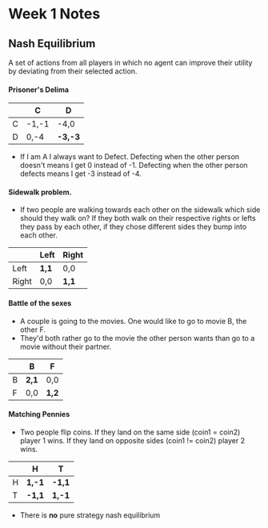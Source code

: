 # Week 1 Notes

## Nash Equilibrium
A set of actions from all players in which no agent can improve their utility by deviating from their selected action.
#### Prisoner's Delima

| | C | D |
| --- | --- | --- |
| C |-1,-1 | -4,0 |
| D | 0,-4 | **-3,-3** |
- If I am A I always want to Defect. Defecting when the other person doesn't means I get 0 instead of -1. Defecting when the other person defects means I get -3 instead of -4.

#### Sidewalk problem. 
- If two people are walking towards each other on the sidewalk which side should they walk on? If they both walk on their respective rights or lefts they pass by each other, if they chose different sides they bump into each other.

| | Left | Right |
|--|--|--|
| Left  | **1,1** | 0,0 |
| Right | 0,0 | **1,1** |

#### Battle of the sexes
- A couple is going to the movies. One would like to go to movie B, the other F.
- They'd both rather go to the movie the other person wants than go to a movie without their partner.

| | B | F |
|--|--|--|
| B  | **2,1** | 0,0 |
| F | 0,0 | **1,2** |

#### Matching Pennies
- Two people flip coins. If they land on the same side (coin1 = coin2) player 1 wins. If they land on opposite sides (coin1 != coin2) player 2 wins.

| | H | T |
|--|--|--|
| H | **1,-1** | **-1,1** |
| T | **-1,1** | **1,-1** |

- There is **no** pure strategy nash equilibrium
<!--stackedit_data:
eyJoaXN0b3J5IjpbLTEzMTk5ODgxODUsLTE2NDMzNDU2NTksMj
ExMDQwNzA0NV19
-->